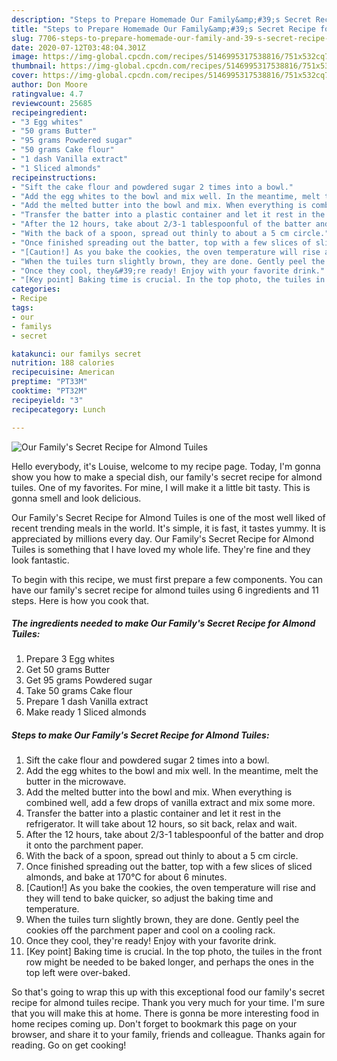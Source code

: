 ```yaml
---
description: "Steps to Prepare Homemade Our Family&amp;#39;s Secret Recipe for Almond Tuiles"
title: "Steps to Prepare Homemade Our Family&amp;#39;s Secret Recipe for Almond Tuiles"
slug: 7706-steps-to-prepare-homemade-our-family-and-39-s-secret-recipe-for-almond-tuiles
date: 2020-07-12T03:48:04.301Z
image: https://img-global.cpcdn.com/recipes/5146995317538816/751x532cq70/our-familys-secret-recipe-for-almond-tuiles-recipe-main-photo.jpg
thumbnail: https://img-global.cpcdn.com/recipes/5146995317538816/751x532cq70/our-familys-secret-recipe-for-almond-tuiles-recipe-main-photo.jpg
cover: https://img-global.cpcdn.com/recipes/5146995317538816/751x532cq70/our-familys-secret-recipe-for-almond-tuiles-recipe-main-photo.jpg
author: Don Moore
ratingvalue: 4.7
reviewcount: 25685
recipeingredient:
- "3 Egg whites"
- "50 grams Butter"
- "95 grams Powdered sugar"
- "50 grams Cake flour"
- "1 dash Vanilla extract"
- "1 Sliced almonds"
recipeinstructions:
- "Sift the cake flour and powdered sugar 2 times into a bowl."
- "Add the egg whites to the bowl and mix well. In the meantime, melt the butter in the microwave."
- "Add the melted butter into the bowl and mix. When everything is combined well, add a few drops of vanilla extract and mix some more."
- "Transfer the batter into a plastic container and let it rest in the refrigerator. It will take about 12 hours, so sit back, relax and wait."
- "After the 12 hours, take about 2/3-1 tablespoonful of the batter and drop it onto the parchment paper."
- "With the back of a spoon, spread out thinly to about a 5 cm circle."
- "Once finished spreading out the batter, top with a few slices of sliced almonds, and bake at 170°C for about 6 minutes."
- "[Caution!] As you bake the cookies, the oven temperature will rise and they will tend to bake quicker, so adjust the baking time and temperature."
- "When the tuiles turn slightly brown, they are done. Gently peel the cookies off the parchment paper and cool on a cooling rack."
- "Once they cool, they&#39;re ready! Enjoy with your favorite drink."
- "[Key point] Baking time is crucial. In the top photo, the tuiles in the front row might be needed to be baked longer, and perhaps the ones in the top left were over-baked."
categories:
- Recipe
tags:
- our
- familys
- secret

katakunci: our familys secret 
nutrition: 188 calories
recipecuisine: American
preptime: "PT33M"
cooktime: "PT32M"
recipeyield: "3"
recipecategory: Lunch

---
```



![Our Family&#39;s Secret Recipe for Almond Tuiles](https://img-global.cpcdn.com/recipes/5146995317538816/751x532cq70/our-familys-secret-recipe-for-almond-tuiles-recipe-main-photo.jpg)

Hello everybody, it's Louise, welcome to my recipe page. Today, I'm gonna show you how to make a special dish, our family&#39;s secret recipe for almond tuiles. One of my favorites. For mine, I will make it a little bit tasty. This is gonna smell and look delicious.



Our Family&#39;s Secret Recipe for Almond Tuiles is one of the most well liked of recent trending meals in the world. It's simple, it is fast, it tastes yummy. It is appreciated by millions every day. Our Family&#39;s Secret Recipe for Almond Tuiles is something that I have loved my whole life. They're fine and they look fantastic.


To begin with this recipe, we must first prepare a few components. You can have our family&#39;s secret recipe for almond tuiles using 6 ingredients and 11 steps. Here is how you cook that.

<!--inarticleads1-->

##### The ingredients needed to make Our Family&#39;s Secret Recipe for Almond Tuiles:

1. Prepare 3 Egg whites
1. Get 50 grams Butter
1. Get 95 grams Powdered sugar
1. Take 50 grams Cake flour
1. Prepare 1 dash Vanilla extract
1. Make ready 1 Sliced almonds




<!--inarticleads2-->

##### Steps to make Our Family&#39;s Secret Recipe for Almond Tuiles:

1. Sift the cake flour and powdered sugar 2 times into a bowl.
1. Add the egg whites to the bowl and mix well. In the meantime, melt the butter in the microwave.
1. Add the melted butter into the bowl and mix. When everything is combined well, add a few drops of vanilla extract and mix some more.
1. Transfer the batter into a plastic container and let it rest in the refrigerator. It will take about 12 hours, so sit back, relax and wait.
1. After the 12 hours, take about 2/3-1 tablespoonful of the batter and drop it onto the parchment paper.
1. With the back of a spoon, spread out thinly to about a 5 cm circle.
1. Once finished spreading out the batter, top with a few slices of sliced almonds, and bake at 170°C for about 6 minutes.
1. [Caution!] As you bake the cookies, the oven temperature will rise and they will tend to bake quicker, so adjust the baking time and temperature.
1. When the tuiles turn slightly brown, they are done. Gently peel the cookies off the parchment paper and cool on a cooling rack.
1. Once they cool, they&#39;re ready! Enjoy with your favorite drink.
1. [Key point] Baking time is crucial. In the top photo, the tuiles in the front row might be needed to be baked longer, and perhaps the ones in the top left were over-baked.




So that's going to wrap this up with this exceptional food our family&#39;s secret recipe for almond tuiles recipe. Thank you very much for your time. I'm sure that you will make this at home. There is gonna be more interesting food in home recipes coming up. Don't forget to bookmark this page on your browser, and share it to your family, friends and colleague. Thanks again for reading. Go on get cooking!
